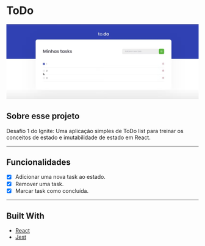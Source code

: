 # ToDo

<img src="https://github.com/LuisRuediger/Ignite-Desafio01-ToDoList/blob/main/assets/ToDo.png" />

## Sobre esse projeto

Desafio 1 do Ignite: 
Uma aplicação simples de ToDo list para treinar os conceitos de estado e imutabilidade de estado em React.

---

## Funcionalidades

- [x] Adicionar uma nova task ao estado.
- [x] Remover uma task.
- [x] Marcar task como concluída.

---

## Built With

- [React](https://pt-br.reactjs.org/docs/getting-started.html)
- [Jest](https://jestjs.io/pt-BR/docs/getting-started)

